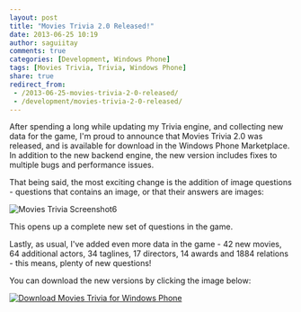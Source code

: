 ```yaml
---
layout: post
title: "Movies Trivia 2.0 Released!"
date: 2013-06-25 10:19
author: saguiitay
comments: true
categories: [Development, Windows Phone]
tags: [Movies Trivia, Trivia, Windows Phone]
share: true
redirect_from:
 - /2013-06-25-movies-trivia-2-0-released/
 - /development/movies-trivia-2-0-released/
---
```

After spending a long while updating my Trivia engine, and collecting new data for the game, I'm proud to announce that Movies Trivia 2.0 was released,
and is available for download in the Windows Phone Marketplace. In addition to the new backend engine, the new version includes fixes to multiple
bugs and performance issues.

That being said, the most exciting change is the addition of image questions - questions that contains an image, or that their answers are images:

![Movies Trivia Screenshot6]({{site.url}}/images/movies-trivia-screenshot6.png)

This opens up a complete new set of questions in the game.

Lastly, as usual, I've added even more data in the game - 42 new movies, 64 additional actors, 34 taglines, 17 directors, 14 awards and 1884 relations - this means,
plenty of new questions!

You can download the new versions by clicking the image below:

[![Download Movies Trivia for Windows Phone]({{site.url}}/images/windowsphone_208x67_blu.png "Download Movies Trivia for Windows Phone")](http://www.windowsphone.com/s?appid=e46152fa-1cc8-44bd-a095-4e5ad590a055)
